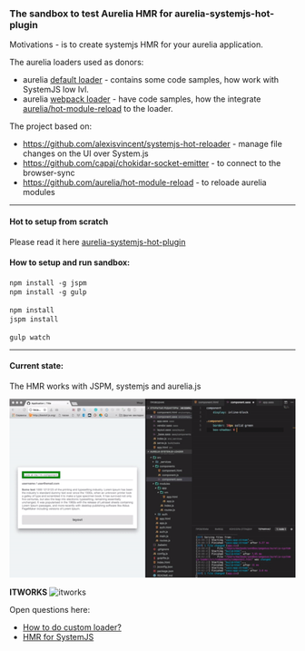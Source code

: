 ### The sandbox to test Aurelia HMR for aurelia-systemjs-hot-plugin

Motivations - is to create systemjs HMR for your aurelia application.

The aurelia loaders used as donors: 
-  aurelia [default loader](https://github.com/aurelia/loader-default/blob/master/src/index.js) - contains some code samples, how work with SystemJS low lvl.
-  aurelia [webpack loader](https://github.com/aurelia/loader-webpack/blob/master/src/aurelia-loader-webpack.ts) - have code samples, how the integrate [aurelia/hot-module-reload](https://github.com/aurelia/hot-module-reload) to the loader.

The project based on:
- https://github.com/alexisvincent/systemjs-hot-reloader - manage file changes on the UI over System.js
- https://github.com/capaj/chokidar-socket-emitter - to connect to the browser-sync
- https://github.com/aurelia/hot-module-reload - to reloade aurelia modules

-----

#### Hot to setup from scratch

Please read it here [aurelia-systemjs-hot-plugin](https://github.com/wegorich/aurelia-sysemjs-hot-plugin)

#### How to setup and run sandbox:

```
npm install -g jspm
npm install -g gulp

npm install
jspm install

gulp watch
```

-----

#### Current state: 

The HMR works with JSPM, systemjs and aurelia.js

![alt text](./assets/images/demo.gif)

**ITWORKS**
![itworks](https://i.giphy.com/media/bBIDLViKMHbRm/giphy.webp)


Open questions here:
  - [How to do custom loader?](https://github.com/alexisvincent/systemjs-hot-reloader/issues/143)
  - [HMR for SystemJS](https://github.com/aurelia/hot-module-reload/issues/10)

